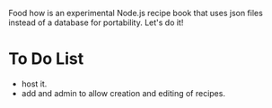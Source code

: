 
Food how is an experimental Node.js recipe book that uses json files instead of a database for portability. Let's do it!

# To Do List
* host it.
* add and admin to allow creation and editing of recipes.